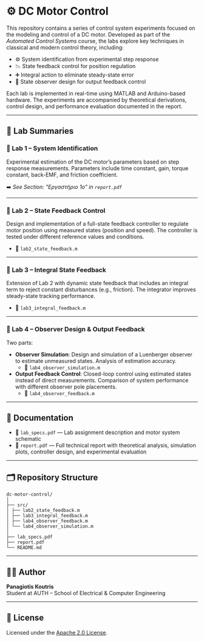 # ⚙️ DC Motor Control

This repository contains a series of control system experiments focused on the modeling and control of a DC motor. Developed as part of the *Automated Control Systems* course, the labs explore key techniques in classical and modern control theory, including:

- ⚙️ System identification from experimental step response  
- 📉 State feedback control for position regulation  
- ➕ Integral action to eliminate steady-state error  
- 👀 State observer design for output feedback control  

Each lab is implemented in real-time using MATLAB and Arduino-based hardware. The experiments are accompanied by theoretical derivations, control design, and performance evaluation documented in the report.

---

## 🧪 Lab Summaries

### 🔹 Lab 1 – System Identification  
Experimental estimation of the DC motor’s parameters based on step response measurements. Parameters include time constant, gain, torque constant, back-EMF, and friction coefficient.

➡️ *See Section: "Εργαστήριο 1ο" in `report.pdf`*

---

### 🔹 Lab 2 – State Feedback Control  
Design and implementation of a full-state feedback controller to regulate motor position using measured states (position and speed). The controller is tested under different reference values and conditions.

- 📜 `lab2_state_feedback.m`

---

### 🔹 Lab 3 – Integral State Feedback  
Extension of Lab 2 with dynamic state feedback that includes an integral term to reject constant disturbances (e.g., friction). The integrator improves steady-state tracking performance.

- 📜 `lab3_integral_feedback.m`

---

### 🔹 Lab 4 – Observer Design & Output Feedback  
Two parts:
- **Observer Simulation**: Design and simulation of a Luenberger observer to estimate unmeasured states. Analysis of estimation accuracy.
  - 📜 `lab4_observer_simulation.m`
- **Output Feedback Control**: Closed-loop control using estimated states instead of direct measurements. Comparison of system performance with different observer pole placements.
  - 📜 `lab4_observer_feedback.m`

---

## 📄 Documentation

- 📄 `lab_specs.pdf` — Lab assignment description and motor system schematic  
- 📄 `report.pdf` — Full technical report with theoretical analysis, simulation plots, controller design, and experimental evaluation

---

## 🗂️ Repository Structure

```
dc-motor-control/
│
├── src/
│ ├── lab2_state_feedback.m
│ ├── lab3_integral_feedback.m
│ ├── lab4_observer_feedback.m
│ └── lab4_observer_simulation.m
│
├── lab_specs.pdf
├── report.pdf
└── README.md
```


---

## 👨‍🔬 Author

**Panagiotis Koutris**  
Student at AUTH – School of Electrical & Computer Engineering

---

## 📝 License

Licensed under the [Apache 2.0 License](https://www.apache.org/licenses/LICENSE-2.0.html).
